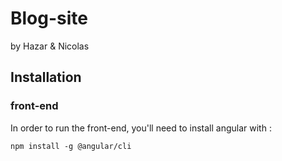 # Blog-site

by Hazar & Nicolas

## Installation

### front-end

In order to run the front-end, you'll need to install angular with :

```
npm install -g @angular/cli
```
